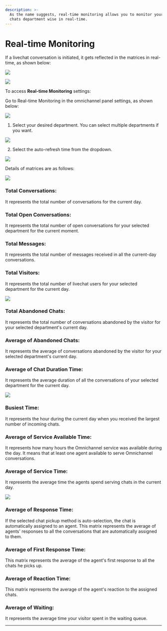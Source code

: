 ```yaml
---
description: >-
  As the name suggests, real-time monitoring allows you to monitor your incoming
  chats department wise in real-time.
---
```


# Real-time Monitoring

If a livechat conversation is initiated, it gets reflected in the matrices in real-time, as shown below:

![](../../../.gitbook/assets/0%20%289%29.png)

![](../../../.gitbook/assets/1%20%289%29.png)

To access **Real-time Monitoring** settings:

Go to Real-time Monitoring in the omnichannel panel settings, as shown below:

![](../../../.gitbook/assets/2%20%289%29.png)

1. Select your desired department. You can select multiple departments if you want.

![](../../../.gitbook/assets/image%20%2828%29.png)

   2. Select the auto-refresh time from the dropdown.

![](../../../.gitbook/assets/4%20%289%29.png)

Details of matrices are as follows:

![](../../../.gitbook/assets/5%20%289%29.png)

### **Total Conversations:** 

It represents the total number of conversations for the current day.

### **Total Open Conversations:** 

It represents the total number of open conversations for your selected department for the current moment.

### **Total Messages:** 

It represents the total number of messages received in all the current-day conversations.

### **Total** **Visitors:** 

It represents the total number of livechat users for your selected department for the current day.

![](../../../.gitbook/assets/6%20%288%29.png)

### **Total Abandoned Chats:** 

It represents the total number of conversations abandoned by the visitor for your selected department's current day.

### **Average of Abandoned Chats:** 

It represents the average of conversations abandoned by the visitor for your selected department's current day.

### **Average of Chat Duration Time:** 

It represents the average duration of all the conversations of your selected department for the current day.

![](../../../.gitbook/assets/7%20%286%29.png)

### **Busiest Time:** 

It represents the hour during the current day when you received the largest number of incoming chats.

### **Average of Service Available Time:** 

It represents how many hours the Omnichannel service was available during the day. It means that at least one agent available to serve Omnichannel conversations.  

### **Average of Service Time:** 

It represents the average time the agents spend serving chats in the current day.

![](../../../.gitbook/assets/8%20%285%29.png)

### **Average of Response Time:** 

If the selected chat pickup method is auto-selection, the chat is automatically assigned to an agent. This matrix represents the average of agents' responses to all the conversations that are automatically assigned to them.

### **Average of First Response Time:** 

This matrix represents the average of the agent's first response to all the chats he picks up.

### **Average of Reaction Time:** 

This matrix represents the average of the agent's reaction to the assigned chats.

### **Average of Waiting:** 

It represents the average time your visitor spent in the waiting queue.  
****

